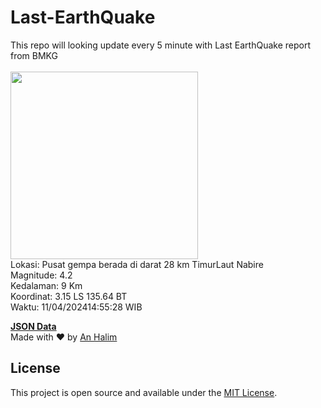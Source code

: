 # Last-EarthQuake
This repo will looking update every 5 minute with Last EarthQuake report from BMKG
<br>
<br>
<img src="https://static.bmkg.go.id/20240411145528.mmi.jpg" width="300"/>
<br>
Lokasi: Pusat gempa berada di darat 28 km TimurLaut Nabire <br>
Magnitude: 4.2 <br>
Kedalaman: 9 Km <br>
Koordinat: 3.15 LS 135.64 BT <br>
Waktu: 11/04/202414:55:28 WIB <br>

<a href="./data/data.json">**JSON Data**</a>
<br>
Made with ❤️ by <a href="https://github.com/an-halim">An Halim</a>
## License

This project is open source and available under the [MIT License](LICENSE).
